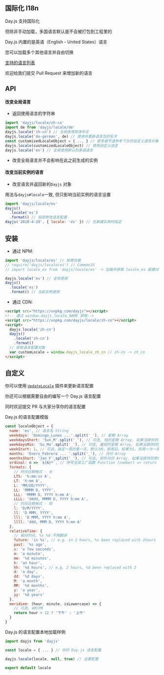 ## 国际化 I18n

Day.js 支持国际化

但除非手动加载，多国语言默认是不会被打包到工程里的

Day.js 内置的是英语（English - United States）语言

您可以加载多个其他语言并自由切换

[支持的语言列表](../../src/locale)

欢迎给我们提交 Pull Request 来增加新的语言

## API

#### 改变全局语言

- 返回使用语言的字符串

```js
import 'dayjs/locale/zh-cn'
import de from 'dayjs/locale/de'
dayjs.locale('zh-cn') // 全局使用简体中文
dayjs.locale('de-german', de) // 使用并更新语言包的名字
const customizedLocaleObject = { ... } // 更多细节请参考下方的自定义语言对象
dayjs.locale(customizedLocaleObject) // 使用自定义语言
dayjs.locale('en') // 全局使用默认的英语语言
```

- 改变全局语言并不会影响在此之前生成的实例

#### 改变当前实例的语言

- 改变语言并返回新的`Dayjs` 对象

用法与`dayjs#locale`一致, 但只影响当前实例的语言设置

```js
import 'dayjs/locale/es'
dayjs()
  .locale('es')
  .format() // 局部修改语言配置
dayjs('2018-4-28', { locale: 'es' }) // 在新建实例时指定
```

## 安装

- 通过 NPM:

```javascript
import 'dayjs/locale/es' // 按需加载
// require('dayjs/locale/es') // CommonJS
// import locale_es from 'dayjs/locale/es' -> 加载并获取 locale_es 配置对象

dayjs.locale('es') // 全局使用
dayjs()
  .locale('es')
  .format() // 当前实例使用
```

- 通过 CDN:

```html
<script src="https://unpkg.com/dayjs"></script>
<!-- 通过 window.dayjs_locale_NAME 获取-->
<script src="https://unpkg.com/dayjs/locale/zh-cn"></script>
<script>
  dayjs.locale('zh-cn')
  dayjs()
    .locale('zh-cn')
    .format()
  // 获取语言配置对象
  var customLocale = window.dayjs_locale_zh_cn // zh-cn -> zh_cn
</script>
```

## 自定义

你可以使用 [`UpdateLocale`](./Plugin.md#updateLocale) 插件来更新语言配置

你还可以根据需要自由的编写一个 Day.js 语言配置

同时欢迎提交 PR 与大家分享你的语言配置

Day.js 的语言配置模版

```javascript
const localeObject = {
  name: 'es', // 语言名 String
  weekdays: 'Domingo_Lunes ...'.split('_'), // 星期 Array
  weekdaysShort: 'Sun_M'.split('_'), // 可选, 短的星期 Array, 如果没提供则使用前三个字符
  weekdaysMin: 'Su_Mo'.split('_'), // 可选, 最短的星期 Array, 如果没提供则使用前两个字符
  weekStart: 1, // 可选，指定一周的第一天。默认为0，即周日。如果为1，则周一为一周得第一天。
  months: 'Enero_Febrero ... '.split('_'), // 月份 Array
  monthsShort: 'Jan_F'.split('_'), // 可选, 短的月份 Array, 如果没提供则使用前三个字符
  ordinal: n => `${n}º`, // 序号生成工厂函数 Function (number) => return number + output
  formats: {
    // 时间日期格式 - 长
    LTS: 'h:mm:ss A',
    LT: 'h:mm A',
    L: 'MM/DD/YYYY',
    LL: 'MMMM D, YYYY',
    LLL: 'MMMM D, YYYY h:mm A',
    LLLL: 'dddd, MMMM D, YYYY h:mm A',
    // 时间日期格式 - 短
    l: 'D/M/YYYY',
    ll: 'D MMM, YYYY',
    lll: 'D MMM, YYYY h:mm A',
    llll: 'ddd, MMM D, YYYY h:mm A'
  },
  relativeTime: {
    // 相对时间, %s %d 不用翻译
    future: 'in %s', // e.g. in 2 hours, %s been replaced with 2hours
    past: '%s ago',
    s: 'a few seconds',
    m: 'a minute',
    mm: '%d minutes',
    h: 'an hour',
    hh: '%d hours', // e.g. 2 hours, %d been replaced with 2
    d: 'a day',
    dd: '%d days',
    M: 'a month',
    MM: '%d months',
    y: 'a year',
    yy: '%d years'
  },
  meridiem: (hour, minute, isLowercase) => {
    // 可选, AM/PM
    return hour > 12 ? '下午' : '上午'
  }
}
```

Day.js 的语言配置本地加载样例

```javascript
import dayjs from 'dayjs'

const locale = { ... } // 你的 Day.js 语言配置

dayjs.locale(locale, null, true) // 设置配置

export default locale
```
